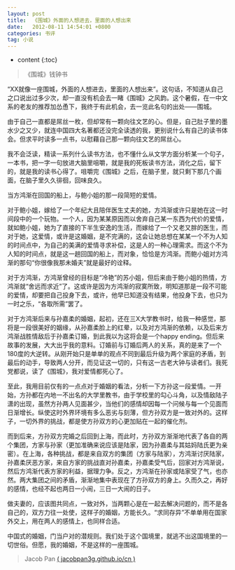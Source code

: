 ```yaml
---
layout: post
title:  《围城》外面的人想进去，里面的人想出来
date:   2012-08-11 14:54:01 +0800
categories: 书评
tag: 小说
---
```


* content
{:toc}

> 《围城》钱钟书

“XX就像一座围城，外面的人想进去，里面的人想出来”。这句话，不知道从自己之口说出过多少次，却一直没有机会去一睹《围城》之风韵。这个暑假，在一中文系的老友的推荐加怂恿下，我终于有此机会，去一览此名句的出处——围城。

由于自己一直都是屌丝一枚，但却常有一颗向往文艺的心。但是，自己肚子里的墨水少之又少，就连中国四大名著都还没完全读透的我，更别说什么有自己的读书体会。但求平时读多一点书，以慰藉自己那一颗向往文艺的屌丝心。

我不会泛读，精读一系列什么读书方法，也不懂什么从文学方面分析某一个句子，一本书，把一字一句放进大脑里咀嚼，就是我的死板读书方法，消化之后，留下的，就是我的读书心得了。咀嚼完《围城》之后，在脑子里，就只剩下那几个画面，在脑子里久久徘徊，回味良久。

当方鸿渐在回国的船上，与鲍小姐的那一段简短的爱情。

对于鲍小姐，嫁给了一个年纪大且陪伴医生丈夫的她，方鸿渐或许只是她在这一时间段中的一个玩物。一个人，因为某某原因而以舍弃自己某一东西为代价的爱情，就如鲍小姐，她为了直接的下半生安逸的生活，而嫁给了一个又老又胖的医生，而对于她，这爱情，或许是这婚姻，是不完满的，这会让她总想在某某一个不为人知的时间点中，为自己的美满的爱情寻求补偿，这是人的一种心理需求。而这个不为人知的时间点，就是这一趟回国的船上，而对象，恰恰是方鸿渐。而鲍小姐对方鸿渐的那句“你很像我那未婚夫”就是最好的诠释。

对于方鸿渐，方鸿渐曾经的目标是“冷艳”的苏小姐，但后来由于鲍小姐的热情，方鸿渐就“舍远而求近”了。这或许是因为方鸿渐的寂寞所致，明知道那是一段不可能的爱情，却要把自己投身下去，或许，他早已知道没有结果，他投身下去，也只为一时之乐，“各取所需”罢了。

对于方鸿渐后来与孙嘉柔的婚姻，起初，还在三X大学教书时，给我一种感觉，那将是一段很美好的姻缘，从孙嘉柔脸上的红晕，以及对方鸿渐的依赖，以及后来方鸿渐战胜情敌后于孙嘉柔订婚，到此我以为这将会是一个happy ending。但后来故事的发展，大大出乎我的意料。订婚前与订婚后两人的关系，真的是来了一个180度的大逆转。从刚开始只是单单的观点不同到最后升级为两个家庭的矛盾，到最后的动手，导致两人分开，而见证这一切的，只有这一古老大钟与读者们。我死党都说，读了《围城》，我对爱情都死心了。

至此，我用目前仅有的一点点对于婚姻的看法，分析一下方孙这一段爱情。一开始，方孙都在内地一不出名的大学里教书，由于学校里的勾心斗角，以及情敌陆子潇的出现，虽然方孙两人见面甚少，当他们的感情却因每一个问候与每一个见面而日渐增长。纵使这时外界环境有多么恶劣与刻薄，但方孙双方是一致对外的。这样子，一切外界的挑战，都是使方孙双方的心更加贴在一起的催化剂。

而到后来，方孙双方完婚之后回到上海，而此时，方孙双方渐渐地代表了各自的两个集团，方家与孙家（更加准确来说应该是陆家，因为孙嘉柔与其姑妈陆氏更为亲密）。在上海，各种挑战，都是来自双方的集团（方家与陆家），方鸿渐讨厌陆家，孙嘉柔厌恶方家，来自方家的挑战直对孙嘉柔，孙嘉柔受气后，回家对方鸿渐说，然后方鸿渐代表方家的利益，据理力争。反之，方鸿渐在孙家或陆家受了气，也亦然。两大集团之间的矛盾，渐渐地集中表现在了方孙双方的身上。久而久之，再好的感情，也经不起也两日一小闹，三日一大闹的日子。

做夫妻的，应该图共同点，一致对外，当两颗心是在一起去解决问题的，而不是各自己的，双方力往一处使，这样子的婚姻，方能长久。“求同存异”不单单用在国家外交上，用在两人的感情上，也同样合适。

中国式的婚姻，门当户对的潜规则。我们处于这个国境里，就逃不出这国境里的一切世俗。但愿，我的婚姻，不是这样的一座围城。


> Jacob Pan [( jacobpan3g.github.io/cn )](http://jacobpan3g.github.io/cn)
